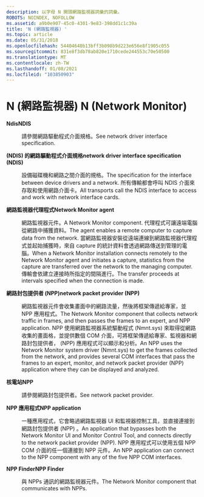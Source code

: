 ```yaml
---
description: 以字母 N 開頭網路監視器詞彙的詞彙。
ROBOTS: NOINDEX, NOFOLLOW
ms.assetid: a9b0e907-45c0-4301-9e83-398dd1c1c39a
title: 'N (網路監視器) '
ms.topic: article
ms.date: 05/31/2018
ms.openlocfilehash: 54404640b13bff3b098b9d223e656e8f1905c055
ms.sourcegitcommit: 831e8f3db78ab820e1710cede244553c70e50500
ms.translationtype: MT
ms.contentlocale: zh-TW
ms.lasthandoff: 01/08/2021
ms.locfileid: "103850903"
---
```

# <a name="n-network-monitor"></a><span data-ttu-id="0ee71-103">N (網路監視器) </span><span class="sxs-lookup"><span data-stu-id="0ee71-103">N (Network Monitor)</span></span>

<dl> <dt>

<span data-ttu-id="0ee71-104"><span id="_netmon_ndis_gly"></span><span id="_NETMON_NDIS_GLY"></span>**Ndis**</span><span class="sxs-lookup"><span data-stu-id="0ee71-104"><span id="_netmon_ndis_gly"></span><span id="_NETMON_NDIS_GLY"></span>**NDIS**</span></span>
</dt> <dd>

<span data-ttu-id="0ee71-105">請參閱網路驅動程式介面規格。</span><span class="sxs-lookup"><span data-stu-id="0ee71-105">See network driver interface specification.</span></span>

</dd> <dt>

<span data-ttu-id="0ee71-106"><span id="_netmon_network_driver_interface_specification_gly"></span><span id="_NETMON_NETWORK_DRIVER_INTERFACE_SPECIFICATION_GLY"></span>**(NDIS) 的網路驅動程式介面規格**</span><span class="sxs-lookup"><span data-stu-id="0ee71-106"><span id="_netmon_network_driver_interface_specification_gly"></span><span id="_NETMON_NETWORK_DRIVER_INTERFACE_SPECIFICATION_GLY"></span>**network driver interface specification (NDIS)**</span></span>
</dt> <dd>

<span data-ttu-id="0ee71-107">設備磁碟機和網路之間介面的規格。</span><span class="sxs-lookup"><span data-stu-id="0ee71-107">The specification for the interface between device drivers and a network.</span></span> <span data-ttu-id="0ee71-108">所有傳輸都會呼叫 NDIS 介面來存取和使用網路介面卡。</span><span class="sxs-lookup"><span data-stu-id="0ee71-108">All transports call the NDIS interface to access and work with network interface cards.</span></span>

</dd> <dt>

<span data-ttu-id="0ee71-109"><span id="_netmon_network_monitor_agent_gly"></span><span id="_NETMON_NETWORK_MONITOR_AGENT_GLY"></span>**網路監視器代理程式**</span><span class="sxs-lookup"><span data-stu-id="0ee71-109"><span id="_netmon_network_monitor_agent_gly"></span><span id="_NETMON_NETWORK_MONITOR_AGENT_GLY"></span>**Network Monitor agent**</span></span>
</dt> <dd>

<span data-ttu-id="0ee71-110">網路監視器元件。</span><span class="sxs-lookup"><span data-stu-id="0ee71-110">A Network Monitor component.</span></span> <span data-ttu-id="0ee71-111">代理程式可讓遠端電腦從網路中捕獲資料。</span><span class="sxs-lookup"><span data-stu-id="0ee71-111">The agent enables a remote computer to capture data from the network.</span></span> <span data-ttu-id="0ee71-112">當網路監視器安裝從遠端連線到網路監視器代理程式並起始捕獲時，來自 capture 的統計資料會透過網路傳送到管理的電腦。</span><span class="sxs-lookup"><span data-stu-id="0ee71-112">When a Network Monitor installation connects remotely to the Network Monitor agent and initiates a capture, statistics from the capture are transferred over the network to the managing computer.</span></span> <span data-ttu-id="0ee71-113">傳輸會依建立連接時所指定的間隔進行。</span><span class="sxs-lookup"><span data-stu-id="0ee71-113">The transfer proceeds at intervals specified when the connection is made.</span></span>

</dd> <dt>

<span data-ttu-id="0ee71-114"><span id="_netmon_network_packet_provider_gly"></span><span id="_NETMON_NETWORK_PACKET_PROVIDER_GLY"></span>**網路封包提供者 (NPP)**</span><span class="sxs-lookup"><span data-stu-id="0ee71-114"><span id="_netmon_network_packet_provider_gly"></span><span id="_NETMON_NETWORK_PACKET_PROVIDER_GLY"></span>**network packet provider (NPP)**</span></span>
</dt> <dd>

<span data-ttu-id="0ee71-115">網路監視器元件會收集畫面中的網路流量，然後將框架傳遞給專家，並 NPP 應用程式。</span><span class="sxs-lookup"><span data-stu-id="0ee71-115">The Network Monitor component that collects network traffic in frames, and then passes the frames to an expert, and NPP application.</span></span> <span data-ttu-id="0ee71-116">NPP 使用網路監視器系統驅動程式 (Nmnt.sys) 來取得從網路收集的畫面格，並提供數個 COM 介面，可將框架傳遞給專家、監視器和網路封包提供者， (NPP) 應用程式可以顯示和分析。</span><span class="sxs-lookup"><span data-stu-id="0ee71-116">An NPP uses the Network Monitor system driver (Nmnt.sys) to get the frames collected from the network, and provides several COM interfaces that pass the frames to an expert, monitor, and network packet provider (NPP) application where they can be displayed and analyzed.</span></span>

</dd> <dt>

<span data-ttu-id="0ee71-117"><span id="_netmon_npp_gly"></span><span id="_NETMON_NPP_GLY"></span>**核電站**</span><span class="sxs-lookup"><span data-stu-id="0ee71-117"><span id="_netmon_npp_gly"></span><span id="_NETMON_NPP_GLY"></span>**NPP**</span></span>
</dt> <dd>

<span data-ttu-id="0ee71-118">請參閱網路封包提供者。</span><span class="sxs-lookup"><span data-stu-id="0ee71-118">See network packet provider.</span></span>

</dd> <dt>

<span data-ttu-id="0ee71-119"><span id="_netmon_npp_application_gly"></span><span id="_NETMON_NPP_APPLICATION_GLY"></span>**NPP 應用程式**</span><span class="sxs-lookup"><span data-stu-id="0ee71-119"><span id="_netmon_npp_application_gly"></span><span id="_NETMON_NPP_APPLICATION_GLY"></span>**NPP application**</span></span>
</dt> <dd>

<span data-ttu-id="0ee71-120">一種應用程式，它會略過網路監視器 UI 和監視器控制工具，並直接連接到網路封包提供者 (NPP) 。</span><span class="sxs-lookup"><span data-stu-id="0ee71-120">An application that bypasses both the Network Monitor UI and Monitor Control Tool, and connects directly to the network packet provider (NPP).</span></span> <span data-ttu-id="0ee71-121">NPP 應用程式可以使用五個 NPP COM 介面的任一個連接到 NPP 元件。</span><span class="sxs-lookup"><span data-stu-id="0ee71-121">An NPP application can connect to the NPP component with any of the five NPP COM interfaces.</span></span>

</dd> <dt>

<span data-ttu-id="0ee71-122"><span id="_netmon_npp_finder_gly"></span><span id="_NETMON_NPP_FINDER_GLY"></span>**NPP Finder**</span><span class="sxs-lookup"><span data-stu-id="0ee71-122"><span id="_netmon_npp_finder_gly"></span><span id="_NETMON_NPP_FINDER_GLY"></span>**NPP Finder**</span></span>
</dt> <dd>

<span data-ttu-id="0ee71-123">與 NPPs 通訊的網路監視器元件。</span><span class="sxs-lookup"><span data-stu-id="0ee71-123">The Network Monitor component that communicates with NPPs.</span></span>

</dd> </dl>

 

 



